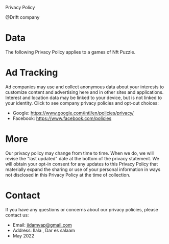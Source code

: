 Privacy Policy

@Drift company

# Data
The following Privacy Policy applies to a games of Nft Puzzle.

<!-- 
# Local storage
Local file storage all the datas such as your level are stored locally in your phone 
 -->
 
# Ad Tracking
Ad companies may use and collect anonymous data about your interests to customize content and advertising here and in other sites and applications. Interest and location data may be linked to your device, but is not linked to your identity. Click to see company privacy policies and opt-out choices:
- Google: https://www.google.com/intl/en/policies/privacy/
- Facebook: https://www.facebook.com/policies

 
# More
Our privacy policy may change from time to time. When we do, we will revise the "last updated" date at the bottom of the privacy statement. We will obtain your opt-in consent for any updates to this Privacy Policy that materially expand the sharing or use of your personal information in ways not disclosed in this Privacy Policy at the time of collection.


# Contact
If you have any questions or concerns about our privacy policies, please contact us:
- Email: jidamvap@gmail.com
- Address: Ilala , Dar es salaam
- May 2022
